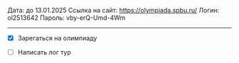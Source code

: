 Дата: до 13.01.2025
Ссылка на сайт: https://olympiada.spbu.ru/
Логин: ol2513642
Пароль: vby-erQ-Umd-4Wm

---
- [x] Зарегаться на олимпиаду
- [ ] Написать лог тур

